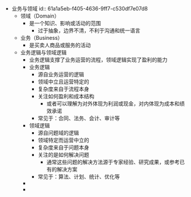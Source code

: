 - 业务与领域
  id:: 61a1a5eb-f405-4636-9ff7-c530df7e07d8
	- 领域（Domain）
		- 是一个知识、影响或活动的范围
			- 过于抽象，边界不清，不利于沟通和统一语言
	- 业务（Business）
		- 是买卖人商品或服务的活动
	- 业务逻辑与领域逻辑
		- 业务逻辑支撑了业务运营的流程，领域逻辑实现了盈利的能力
		- 业务逻辑
			- 源自业务运营的逻辑
			- 领域中立且运营特定的
			- 复杂度来自于流程本身
			- 关注如何盈利和成本结构
				- 或者可以理解为对外体现为利润或现金，对内体现为成本和绩效承诺
			- 常见于：合同、法务、会计、审计等
		- 领域逻辑
			- 源自问题域的逻辑
			- 领域特定而运营中立的
			- 复杂度来自于问题本身
			- 关注的是如何解决问题
				- 通常这些问题的解决方法源于专家经验、研究成果，或参考已有的解决方案
			- 常见于：算法、计划、统计、优化等
		-
		-